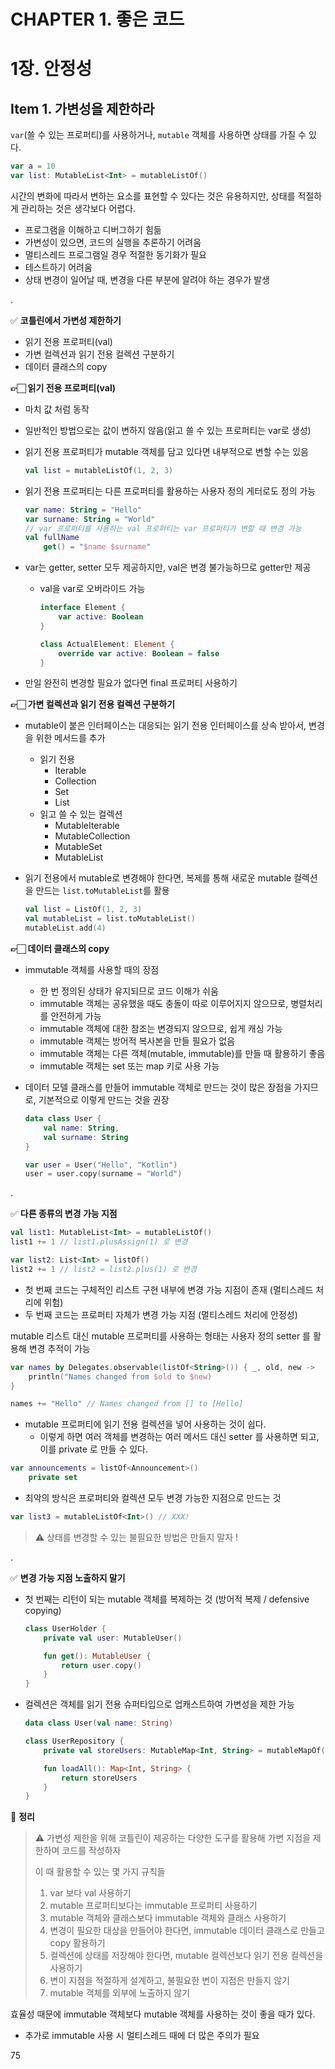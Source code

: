 # CHAPTER 1. 좋은 코드

# 1장. 안정성

## Item 1. 가변성을 제한하라

`var`(쓸 수 있는 프로퍼티)를 사용하거나, `mutable` 객체를 사용하면 상태를 가질 수 있다.

```kotlin
var a = 10
var list: MutableList<Int> = mutableListOf()
```

시간의 변화에 따라서 변하는 요소를 표현할 수 있다는 것은 유용하지만, 상태를 적절하게 관리하는 것은 생각보다 어렵다.
- 프로그램을 이해하고 디버그하기 힘듦
- 가변성이 있으면, 코드의 실행을 추론하기 어려움
- 멀티스레드 프로그램일 경우 적절한 동기화가 필요
- 테스트하기 어려움
- 상태 변경이 일어날 때, 변경을 다른 부분에 알려야 하는 경우가 발생

.

✅  **코틀린에서 가변성 제한하기**

- 읽기 전용 프로퍼티(val)
- 가변 컬렉션과 읽기 전용 컬렉션 구분하기
- 데이터 클래스의 copy

**👉🏻 읽기 전용 프로퍼티(val)**

- 마치 값 처럼 동작
- 일반적인 방법으로는 값이 변하지 않음(읽고 쓸 수 있는 프로퍼티는 var로 생성)
- 읽기 전용 프로퍼티가 mutable 객체를 담고 있다면 내부적으로 변할 수는 있음

    ```kotlin
    val list = mutableListOf(1, 2, 3)
    ```

- 읽기 전용 프로퍼티는 다른 프로퍼티를 활용하는 사용자 정의 게터로도 정의 가능

    ```kotlin
    var name: String = "Hello"
    var surname: String = "World"
    // var 프로퍼티를 사용하는 val 프로퍼티는 var 프로퍼티가 변할 때 변경 가능
    val fullName
        get() = "$name $surname"
    ```

- var는 getter, setter 모두 제공하지만, val은 변경 불가능하므로 getter만 제공
  - val을 var로 오버라이드 가능

    ```kotlin
    interface Element {
        var active: Boolean
    }

    class ActualElement: Element {
        override var active: Boolean = false
    }
    ```

- 만일 완전히 변경할 필요가 없다면 final 프로퍼티 사용하기

**👉🏻 가변 컬렉션과 읽기 전용 컬렉션 구분하기**

- mutable이 붙은 인터페이스는 대응되는 읽기 전용 인터페이스를 상속 받아서, 변경을 위한 메서드를 추가
  - 읽기 전용
    - Iterable
    - Collection
    - Set
    - List
  - 읽고 쓸 수 있는 컬렉션
    - MutableIterable
    - MutableCollection
    - MutableSet
    - MutableList
- 읽기 전용에서 mutable로 변경해야 한다면, 복제를 통해 새로운 mutable 컬렉션을 만드는 `list.toMutableList`를 활용
    
    ```kotlin
    val list = ListOf(1, 2, 3)
    val mutableList = list.toMutableList()
    mutableList.add(4)
    ```

**👉🏻 데이터 클래스의 copy**

- immutable 객체를 사용할 때의 장점
  - 한 번 정의된 상태가 유지되므로 코드 이해가 쉬움
  - immutable 객체는 공유했을 때도 충돌이 따로 이루어지지 않으므로, 병렬처리를 안전하게 가능
  - immutable 객체에 대한 참조는 변경되지 않으므로, 쉽게 캐싱 가능
  - immutable 객체는 방어적 복사본을 만들 필요가 없음
  - immutable 객체는 다른 객체(mutable, immutable)를 만들 때 활용하기 좋음
  - immutable 객체는 set 또는 map 키로 사용 가능
- 데이터 모델 클래스를 만들어 immutable 객체로 만드는 것이 많은 장점을 가지므로, 기본적으로 이렇게 만드는 것을 권장

    ```kotlin
    data class User {
        val name: String,
        val surname: String
    }

    var user = User("Hello", "Kotlin")
    user = user.copy(surname = "World")
    ```

.

✅ **다른 종류의 변경 가능 지점**

```kotlin
val list1: MutableList<Int> = mutableListOf()
list1 += 1 // list1.plusAssign(1) 로 변경

var list2: List<Int> = listOf()
list2 += 1 // list2 = list2.plus(1) 로 변경
```

- 첫 번째 코드는 구체적인 리스트 구현 내부에 변경 가능 지점이 존재 (멀티스레드 처리에 위험)
- 두 번째 코드는 프로퍼티 자체가 변경 가능 지점 (멀티스레드 처리에 안정성)

mutable 리스트 대신 mutable 프로퍼티를 사용하는 형태는 사용자 정의 setter 를 활용해 변경 추적이 가능

```kotlin
var names by Delegates.observable(listOf<String>()) { _, old, new -> 
    println("Names changed from $old to $new)
}

names += "Hello" // Names changed from [] to [Hello]
```

- mutable 프로퍼티에 읽기 전용 컬렉션을 넣어 사용하는 것이 쉽다.
  - 이렇게 하면 여러 객체를 변경하는 여러 메서드 대신 setter 를 사용하면 되고, 이를 private 로 만들 수 있다.

```kotlin
var announcements = listOf<Announcement>()
    private set
```

- 최악의 방식은 프로퍼티와 컬렉션 모두 변경 가능한 지점으로 만드는 것

```kotlin
var list3 = mutableListOf<Int>() // XXX!
```

> ⚠️ 상태를 변경할 수 있는 불필요한 방법은 만들지 말자 !

.

✅ **변경 가능 지점 노출하지 말기**

- 첫 번째는 리턴이 되는 mutable 객체를 복제하는 것 (방어적 복제 / defensive copying)

    ```kotlin
    class UserHolder {
        private val user: MutableUser()

        fun get(): MutableUser {
            return user.copy()
        }
    }
    ```

- 컬렉션은 객체를 읽기 전용 슈퍼타입으로 업캐스트하여 가변성을 제한 가능

    ```kotlin
    data class User(val name: String)

    class UserRepository {
        private val storeUsers: MutableMap<Int, String> = mutableMapOf()

        fun loadAll(): Map<Int, String> {
            return storeUsers
        }
    }
    ```

📖 **정리**

> ⚠️ 가변성 제한을 위해 코틀린이 제공하는 다양한 도구를 활용해 가변 지점을 제한하며 코드를 작성하자
>
> 이 때 활용할 수 있는 몇 가지 규칙들
>
> 1. var 보다 val 사용하기
> 2. mutable 프로퍼티보다는 immutable 프로퍼티 사용하기
> 3. mutable 객체와 클래스보다 immutable 객체와 클래스 사용하기
> 4. 변경이 필요한 대상을 만들어야 한다면, immutable 데이터 클래스로 만들고 copy 활용하기
> 5. 컬렉션에 상태를 저장해야 한다면, mutable 컬렉션보다 읽기 전용 컬렉션을 사용하기
> 6. 변이 지점을 적절하게 설계하고, 불필요한 변이 지점은 만들지 않기
> 7. mutable 객체를 외부에 노출하지 않기

효율성 때문에 immutable 객체보다 mutable 객체를 사용하는 것이 좋을 때가 있다.
- 추가로 immutable 사용 시 멀티스레드 때에 더 많은 주의가 필요



75